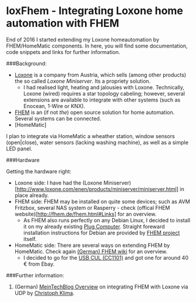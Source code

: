 # loxFhem - Integrating Loxone home automation with FHEM


End of 2016 I started extending my Loxone homeautomation by FHEM/HomeMatic components. In here, you will find some documentation, code snippets and links for further information.

###Background:
* [Loxone](http://www.loxone.com) is a company from Austria, which sells (among other products) the so called *Loxone Miniserver*. Its a propriety solution. 
	* I had realised light, heating and jalousies with Loxone. Technically, Loxone (wired) requires a star topology cabeling; however, several extensions are available to integrate with other systems (such as Enocean, 1-Wire or KNX).
* [FHEM](http://fhem.de/) is an (if not *the*) open source solution for home automation. Several systems can be connected.
* [HomeMatic]	

I plan to integrate via HomeMatic a wheather station, window sensors (open|close), water sensors (lacking washing machine), as well as a simple LED panel.

###Hardware

Getting the hardware right: 

* Loxone side: I have had the (Loxone Miniserver)[http://www.loxone.com/enen/products/miniserver/miniserver.html] in place already.
* FHEM side: FHEM may be installed on quite some devices; such as AVM Fritzbox, several NAS system or Rasperry - check (offical FHEM website)[http://fhem.de/fhem.html#Links] for an overview.
	* As FHEM also runs perfectly on any Debian Linux, I decided to install it on my already existing [Plug Computer](https://www.globalscaletechnologies.com/c-14-gtimirabox.aspx). Straight foreward installation instructions for Debian are provided by [FHEM project](https://debian.fhem.de/) itself.	
* HomeMatic side: There are several ways on extending FHEM by HomeMatic. Check again [(German) FHEM wiki](http://www.fhemwiki.de/wiki/HomeMatic#Fhem_als_Zentrale) for an overview.
	* I decided to go for the [USB CUL (CC1101)](http://www.fhemwiki.de/wiki/CUL) and got one for around 40 € from Ebay.

###Further information:

1. (German) [MeinTechBlog Overview](http://www.meintechblog.de/2016/07/5-gruende-zur-erweiterung-deines-fhem-servers-mit-loxone-howto/) on integrating FHEM with Loxone via UDP by [Christoph Klima](http://www.meintechblog.de/info/#christoph).

